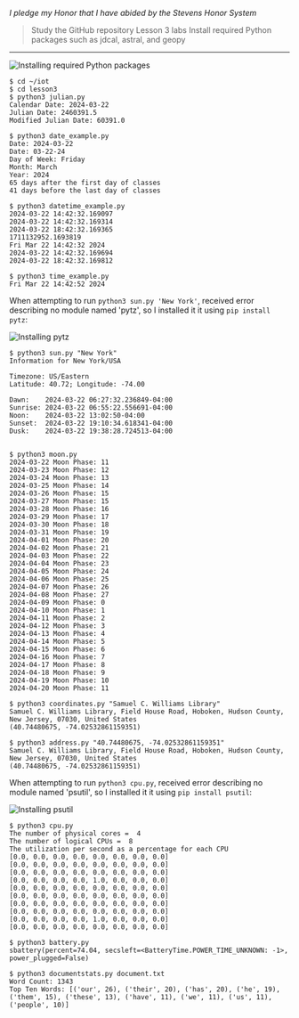 *I pledge my Honor that I have abided by the Stevens Honor System*

> Study the GitHub repository Lesson 3 labs
> Install required Python packages such as jdcal, astral, and geopy

---

![Installing required Python packages](https://github.com/nicomcd/Engineering-Design-VI/blob/main/Images/Lab3installgeopy.png)

```
$ cd ~/iot
$ cd lesson3
$ python3 julian.py
Calendar Date: 2024-03-22
Julian Date: 2460391.5
Modified Julian Date: 60391.0

$ python3 date_example.py
Date: 2024-03-22
Date: 03-22-24
Day of Week: Friday
Month: March
Year: 2024
65 days after the first day of classes
41 days before the last day of classes

$ python3 datetime_example.py
2024-03-22 14:42:32.169097
2024-03-22 14:42:32.169314
2024-03-22 18:42:32.169365
1711132952.1693819
Fri Mar 22 14:42:32 2024
2024-03-22 14:42:32.169694
2024-03-22 18:42:32.169812

$ python3 time_example.py
Fri Mar 22 14:42:52 2024
```

When attempting to run `python3 sun.py 'New York'`, received error describing no module named 'pytz', so I installed it it using `pip install pytz`:

![Installing pytz](https://github.com/nicomcd/Engineering-Design-VI/blob/main/Images/Lab3pytz.png)

```
$ python3 sun.py "New York"
Information for New York/USA

Timezone: US/Eastern
Latitude: 40.72; Longitude: -74.00

Dawn:    2024-03-22 06:27:32.236849-04:00
Sunrise: 2024-03-22 06:55:22.556691-04:00
Noon:    2024-03-22 13:02:50-04:00
Sunset:  2024-03-22 19:10:34.618341-04:00
Dusk:    2024-03-22 19:38:28.724513-04:00


$ python3 moon.py
2024-03-22 Moon Phase: 11
2024-03-23 Moon Phase: 12
2024-03-24 Moon Phase: 13
2024-03-25 Moon Phase: 14
2024-03-26 Moon Phase: 15
2024-03-27 Moon Phase: 15
2024-03-28 Moon Phase: 16
2024-03-29 Moon Phase: 17
2024-03-30 Moon Phase: 18
2024-03-31 Moon Phase: 19
2024-04-01 Moon Phase: 20
2024-04-02 Moon Phase: 21
2024-04-03 Moon Phase: 22
2024-04-04 Moon Phase: 23
2024-04-05 Moon Phase: 24
2024-04-06 Moon Phase: 25
2024-04-07 Moon Phase: 26
2024-04-08 Moon Phase: 27
2024-04-09 Moon Phase: 0
2024-04-10 Moon Phase: 1
2024-04-11 Moon Phase: 2
2024-04-12 Moon Phase: 3
2024-04-13 Moon Phase: 4
2024-04-14 Moon Phase: 5
2024-04-15 Moon Phase: 6
2024-04-16 Moon Phase: 7
2024-04-17 Moon Phase: 8
2024-04-18 Moon Phase: 9
2024-04-19 Moon Phase: 10
2024-04-20 Moon Phase: 11

$ python3 coordinates.py "Samuel C. Williams Library"
Samuel C. Williams Library, Field House Road, Hoboken, Hudson County, New Jersey, 07030, United States
(40.74480675, -74.02532861159351)

$ python3 address.py "40.74480675, -74.02532861159351"
Samuel C. Williams Library, Field House Road, Hoboken, Hudson County, New Jersey, 07030, United States
(40.74480675, -74.02532861159351)
```

When attempting to run `python3 cpu.py`, received error describing no module named 'psutil', so I installed it it using `pip install psutil`:

![Installing psutil](https://github.com/nicomcd/Engineering-Design-VI/blob/main/Images/Lab3psutil.png)


```
$ python3 cpu.py
The number of physical cores =  4
The number of logical CPUs =  8
The utilization per second as a percentage for each CPU
[0.0, 0.0, 0.0, 0.0, 0.0, 0.0, 0.0, 0.0]
[0.0, 0.0, 0.0, 0.0, 0.0, 0.0, 0.0, 0.0]
[0.0, 0.0, 0.0, 0.0, 0.0, 0.0, 0.0, 0.0]
[0.0, 0.0, 0.0, 0.0, 1.0, 0.0, 0.0, 0.0]
[0.0, 0.0, 0.0, 0.0, 0.0, 0.0, 0.0, 0.0]
[0.0, 0.0, 0.0, 0.0, 0.0, 0.0, 0.0, 0.0]
[0.0, 0.0, 0.0, 0.0, 0.0, 0.0, 0.0, 0.0]
[0.0, 0.0, 0.0, 0.0, 0.0, 0.0, 0.0, 0.0]
[0.0, 0.0, 0.0, 0.0, 1.0, 0.0, 0.0, 0.0]
[0.0, 0.0, 0.0, 0.0, 0.0, 0.0, 0.0, 0.0]

$ python3 battery.py
sbattery(percent=74.04, secsleft=<BatteryTime.POWER_TIME_UNKNOWN: -1>, power_plugged=False)

$ python3 documentstats.py document.txt
Word Count: 1343
Top Ten Words: [('our', 26), ('their', 20), ('has', 20), ('he', 19), ('them', 15), ('these', 13), ('have', 11), ('we', 11), ('us', 11), ('people', 10)]

```
